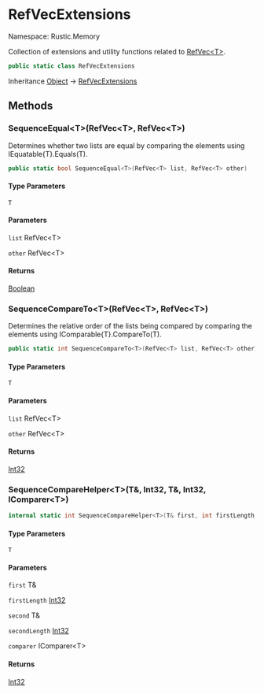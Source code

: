 # RefVecExtensions

Namespace: Rustic.Memory

Collection of extensions and utility functions related to [RefVec&lt;T&gt;](./rustic.memory.refvec-1.md).

```csharp
public static class RefVecExtensions
```

Inheritance [Object](https://docs.microsoft.com/en-us/dotnet/api/system.object) → [RefVecExtensions](./rustic.memory.refvecextensions.md)

## Methods

### **SequenceEqual&lt;T&gt;(RefVec&lt;T&gt;, RefVec&lt;T&gt;)**

Determines whether two lists are equal by comparing the elements using IEquatable{T}.Equals(T).

```csharp
public static bool SequenceEqual<T>(RefVec<T> list, RefVec<T> other)
```

#### Type Parameters

`T`<br>

#### Parameters

`list` RefVec&lt;T&gt;<br>

`other` RefVec&lt;T&gt;<br>

#### Returns

[Boolean](https://docs.microsoft.com/en-us/dotnet/api/system.boolean)<br>

### **SequenceCompareTo&lt;T&gt;(RefVec&lt;T&gt;, RefVec&lt;T&gt;)**

Determines the relative order of the lists being compared by comparing the elements using IComparable{T}.CompareTo(T).

```csharp
public static int SequenceCompareTo<T>(RefVec<T> list, RefVec<T> other)
```

#### Type Parameters

`T`<br>

#### Parameters

`list` RefVec&lt;T&gt;<br>

`other` RefVec&lt;T&gt;<br>

#### Returns

[Int32](https://docs.microsoft.com/en-us/dotnet/api/system.int32)<br>

### **SequenceCompareHelper&lt;T&gt;(T&, Int32, T&, Int32, IComparer&lt;T&gt;)**



```csharp
internal static int SequenceCompareHelper<T>(T& first, int firstLength, T& second, int secondLength, IComparer<T> comparer)
```

#### Type Parameters

`T`<br>

#### Parameters

`first` T&<br>

`firstLength` [Int32](https://docs.microsoft.com/en-us/dotnet/api/system.int32)<br>

`second` T&<br>

`secondLength` [Int32](https://docs.microsoft.com/en-us/dotnet/api/system.int32)<br>

`comparer` IComparer&lt;T&gt;<br>

#### Returns

[Int32](https://docs.microsoft.com/en-us/dotnet/api/system.int32)<br>
